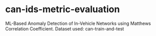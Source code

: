 # can-ids-metric-evaluation
ML-Based Anomaly Detection of In-Vehicle Networks using Matthews Correlation Coefficient. Dataset used: can-train-and-test
